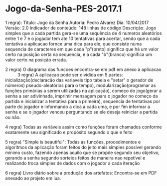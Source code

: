 # Jogo-da-Senha-PES-2017.1

1 regra): Titulo: Jogo da Senha
        Autoria: Pedro Alvarez
        Dia: 10/04/2017
        Versāo: 2.0
        Indicador de conteúdo: 148 linhas de código
        Descriçāo: Jogo simples que a cada partida gera-se uma sequência de 4 numeros aleatórios entre 1 e 7 e o jogador tem ate
 10 tentativas para acertar, sendo que a cada tentativa a aplicacao fornce uma dica para ele, que consiste numa sequencia de
 caracteres em que cada "p"(preto) significa que há um valor certo na posiçāo certa na sequencia, e a cada "b"(branco) significa
 um valor certo na posiçāo errada. 
 
  2 regra) O diagrama das funcoes encontra-se em pdf em anexo à aplicacao
          
3 regra) A aplicacao pode ser dividida em 5 partes: inicializaçāo(declaracāo das variaveis tipo tabela e "setar" o gerador de números)
pseudo-aleatórios para o tempo), modularizaçāo(programar as funções primárias a serem utilizadas na aplicaçāo), começo do jogo(gerar 
a senha a ser adivinhada, imprimir mensagem para o jogador no começo da partida e inicializar a tentativa para a primeira), sequencia de tentativas
por parte do jogador e informando a dica a cada uma, e por fim informar a senha e se o jogador venceu perguntando se ele deseja reiniciar
a partida ou nāo.

4 regra) Todas as variáveis assim como funções foram chamados conforme exatamente seu significado e propósito segundo o que e feito

5 regra) "Simple is beautiful": Todas as funções, procedimentos e algoritmos da aplicaçāo foram feitos do jeito mais simples possível gerando mínimo custo, fazendo apenas aquilo que se propõe segundo seu objetivo, gerando a senha segundo sorteios feitos de maneira nao repetível e realizando troca simples de dados com o jogador a cada iteraçāo

6 regra) Livro diário sobre a produçāo dos artefatos: Encontra-se em PDF anexado ao projeto em lua.


          
